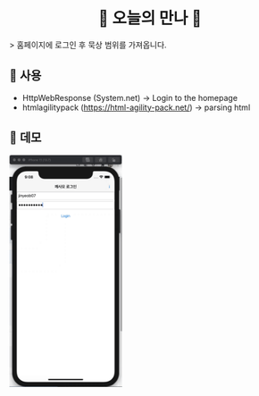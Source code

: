 <h1 align="center">📖 오늘의 만나 📖 </h1>
> 홈페이지에 로그인 후 묵상 범위를 가져옵니다. 

## 📌 사용
* HttpWebResponse (System.net) -> Login to the homepage
* htmlagilitypack (https://html-agility-pack.net/) -> parsing html

## 📌 데모
<p>
<img src="https://github.com/Jinyeob/Today-Manna-Hybrid/blob/master/video.gif" width="40%"/>
</p>
